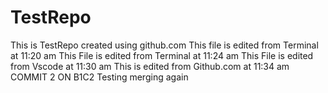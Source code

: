 # TestRepo
This is TestRepo created using github.com
This file is edited from Terminal at 11:20 am
This File is edited from Terminal at 11:24 am
This File is edited from Vscode at 11:30 am
This is edited from Github.com at 11:34 am
COMMIT 2 ON B1C2
Testing merging again
